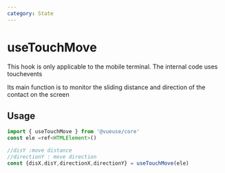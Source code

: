 ```yaml
---
category: State
---
```


# useTouchMove
This hook is only applicable to the mobile terminal. The internal code uses touchevents

Its main function is to monitor the sliding distance and direction of the contact on the screen

## Usage

```js
import { useTouchMove } from '@vueuse/core'
const ele =ref<HTMLElement>()

//disY :move distance  
//directionY : move direction
const {disX,disY,directionX,directionY} = useTouchMove(ele)
```


